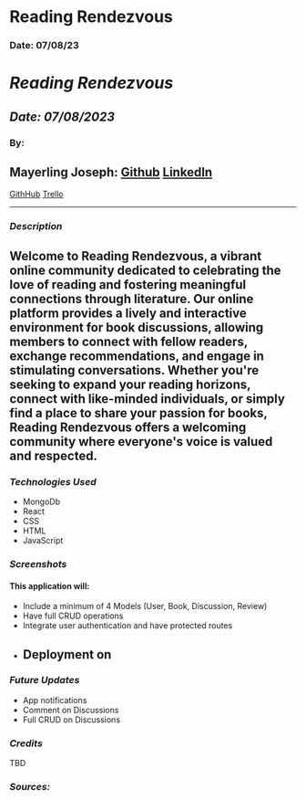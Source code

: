 # Reading Rendezvous

### Date: 07/08/23

# **_Reading Rendezvous_**

## **_Date: 07/08/2023_**

### By:

## Mayerling Joseph: [Github](https://github.com/mayerlingmj) [LinkedIn](https://www.linkedin.com/in/mayerling-joseph/)

[GithHub]() [Trello](https://trello.com/b/XbtblWm0/reading-rendezvous)

---

### **_Description_**

## Welcome to Reading Rendezvous, a vibrant online community dedicated to celebrating the love of reading and fostering meaningful connections through literature. Our online platform provides a lively and interactive environment for book discussions, allowing members to connect with fellow readers, exchange recommendations, and engage in stimulating conversations. Whether you're seeking to expand your reading horizons, connect with like-minded individuals, or simply find a place to share your passion for books, Reading Rendezvous offers a welcoming community where everyone's voice is valued and respected.

### **_Technologies Used_**

- MongoDb
- React
- CSS
- HTML
- JavaScript

### **_Screenshots_**

#### This application will:

- Include a minimum of 4 Models (User, Book, Discussion, Review)
- Have full CRUD operations
- Integrate user authentication and have protected routes
- ## Deployment on

### **_Future Updates_**

- App notifications
- Comment on Discussions
- Full CRUD on Discussions

### **_Credits_**

TBD

### **_Sources:_**

##
